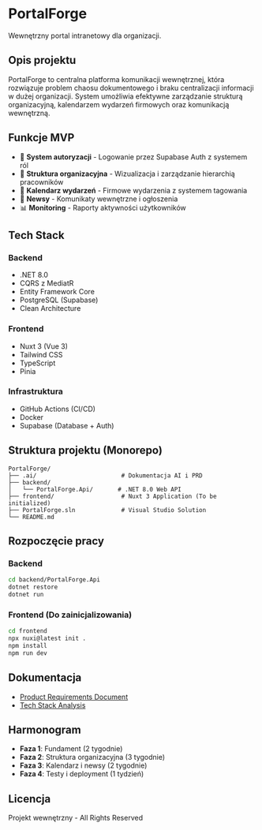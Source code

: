 # PortalForge

Wewnętrzny portal intranetowy dla organizacji.

## Opis projektu

PortalForge to centralna platforma komunikacji wewnętrznej, która rozwiązuje problem chaosu dokumentowego i braku centralizacji informacji w dużej organizacji. System umożliwia efektywne zarządzanie strukturą organizacyjną, kalendarzem wydarzeń firmowych oraz komunikacją wewnętrzną.

## Funkcje MVP

- 🔐 **System autoryzacji** - Logowanie przez Supabase Auth z systemem ról
- 👥 **Struktura organizacyjna** - Wizualizacja i zarządzanie hierarchią pracowników
- 📅 **Kalendarz wydarzeń** - Firmowe wydarzenia z systemem tagowania
- 📰 **Newsy** - Komunikaty wewnętrzne i ogłoszenia
- 📊 **Monitoring** - Raporty aktywności użytkowników

## Tech Stack

### Backend
- .NET 8.0
- CQRS z MediatR
- Entity Framework Core
- PostgreSQL (Supabase)
- Clean Architecture

### Frontend
- Nuxt 3 (Vue 3)
- Tailwind CSS
- TypeScript
- Pinia

### Infrastruktura
- GitHub Actions (CI/CD)
- Docker
- Supabase (Database + Auth)

## Struktura projektu (Monorepo)

```
PortalForge/
├── .ai/                        # Dokumentacja AI i PRD
├── backend/
│   └── PortalForge.Api/       # .NET 8.0 Web API
├── frontend/                   # Nuxt 3 Application (To be initialized)
├── PortalForge.sln             # Visual Studio Solution
└── README.md
```

## Rozpoczęcie pracy

### Backend
```bash
cd backend/PortalForge.Api
dotnet restore
dotnet run
```

### Frontend (Do zainicjalizowania)
```bash
cd frontend
npx nuxi@latest init .
npm install
npm run dev
```

## Dokumentacja

- [Product Requirements Document](.ai/prd.md)
- [Tech Stack Analysis](.ai/tech-stack.md)

## Harmonogram

- **Faza 1**: Fundament (2 tygodnie)
- **Faza 2**: Struktura organizacyjna (3 tygodnie)
- **Faza 3**: Kalendarz i newsy (2 tygodnie)
- **Faza 4**: Testy i deployment (1 tydzień)

## Licencja

Projekt wewnętrzny - All Rights Reserved
